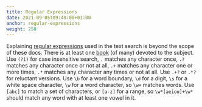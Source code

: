 ```yaml
---
title: Regular Expressions
date: 2021-09-05T09:48:08+01:00
anchor: regular-expressions
weight: 258
---
```


Explaining [regular expressions][1] used in the text search is beyond
the scope of these docs. There is at least one [book][2] (of many)
devoted to the subject. Use `(?i)` for case insensitive search, `.`
matches any character once, `.?` matches any character once or not at
all, `.+` matches any character one or more times, `.*` matches any
character any times or not at all. Use `.+?` or `.*?` for reluctant
versions. Use `\b` for a word boundary, `\d` for a digit, `\s` for a
white space character, `\w` for a word character, so `\w+` matches
words. Use `[abc]` to match a set of characters, or `[a-z]` for a
range, so `\w*[aeiou]+\w*` should match any word with at least one
vowel in it.

 [1]: https://en.wikipedia.org/wiki/Regular_expression
 [2]: https://www.oreilly.com/library/view/mastering-regular-expressions/0596528124/
 
